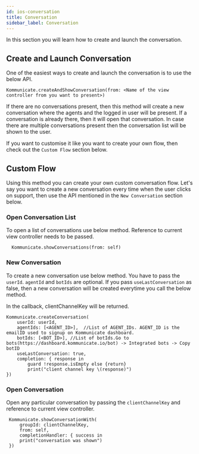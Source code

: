 ```yaml
---
id: ios-conversation
title: Conversation
sidebar_label: Conversation
---
```


In this section you will learn how to create and launch the conversation.

## Create and Launch Conversation

One of the easiest ways to create and launch the conversation is to use the below API.
```
Kommunicate.createAndShowConversation(from: <Name of the view controller from you want to present>)
```
If there are no conversations present, then this method will create a new conversation where the agents and the logged in user will be present. If a conversation is already there, then it will open that conversation. In case there are multiple conversations present then the conversation list will be shown to the user.

If you want to customise it like you want to create your own flow, then check out the `Custom Flow` section below.


## Custom Flow

Using this method you can create your own custom conversation flow. Let's say you want to create a new conversation every time when the user clicks on support, then use the API mentioned in the `New Conversation` section below.

### Open Conversation List

To open a list of conversations use below method. Reference to current view controller needs to be passed.

```
  Kommunicate.showConversations(from: self)
```


### New Conversation

To create a new conversation use below method. You have to pass the `userId`. `agentId` and `botIds` are optional.
If you pass `useLastConversation` as false, then a new conversation will be created everytime you call the below method.

In the callback, clientChannelKey will be returned.


```
Kommunicate.createConversation(
    userId: userId,
    agentIds: [<AGENT_ID>],  //List of AGENT_IDs. AGENT_ID is the emailID used to signup on Kommunicate dashboard.
    botIds: [<BOT_ID>], //List of botIds.Go to bots(https://dashboard.kommunicate.io/bot) -> Integrated bots -> Copy botID 
    useLastConversation: true,
    completion: { response in
        guard !response.isEmpty else {return}
        print("client channel key \(response)")
})
 ```


### Open Conversation

Open any particular conversation by passing the `clientChannelKey` and reference to current view controller.

 ```
  Kommunicate.showConversationWith(
      groupId: clientChannelKey,
      from: self,
      completionHandler: { success in
      print("conversation was shown")
  })
 ```
